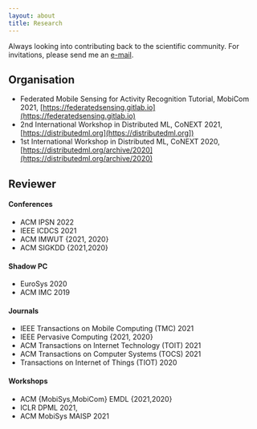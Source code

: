 ```yaml
---
layout: about
title: Research
---
```


Always looking into contributing back to the scientific community. For invitations, please send me an [e-mail](mailto:sl829@alumni.cam.ac.uk).

## Organisation

* Federated Mobile Sensing for Activity Recognition Tutorial, MobiCom 2021, [https://federatedsensing.gitlab.io](https://federatedsensing.gitlab.io)
* 2nd International Workshop in Distributed ML, CoNEXT 2021,  [https://distributedml.org](https://distributedml.org])
* 1st International Workshop in Distributed ML, CoNEXT 2020,  [https://distributedml.org/archive/2020](https://distributedml.org/archive/2020)


## Reviewer

#### Conferences

* ACM IPSN 2022
* IEEE ICDCS 2021
* ACM IMWUT {2021, 2020}
* ACM SIGKDD {2021,2020}

#### Shadow PC
* EuroSys 2020
* ACM IMC 2019

#### Journals

* IEEE Transactions on Mobile Computing (TMC) 2021
* IEEE Pervasive Computing {2021, 2020}
* ACM Transactions on Internet Technology (TOIT) 2021
* ACM Transactions on Computer Systems (TOCS) 2021
* Transactions on Internet of Things (TIOT) 2020

#### Workshops

* ACM {MobiSys,MobiCom} EMDL {2021,2020}
* ICLR DPML 2021,
* ACM MobiSys MAISP 2021



